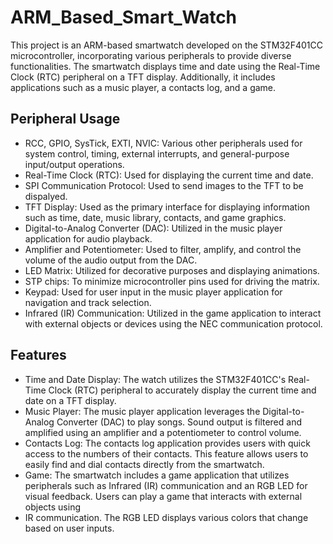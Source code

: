# ARM_Based_Smart_Watch
This project is an ARM-based smartwatch developed on the STM32F401CC microcontroller, incorporating various peripherals to provide diverse functionalities. The smartwatch displays time and date using the Real-Time Clock (RTC) peripheral on a TFT display. Additionally, it includes applications such as a music player, a contacts log, and a game.

## Peripheral Usage
- RCC, GPIO, SysTick, EXTI, NVIC: Various other peripherals used for system control, timing, external interrupts, and general-purpose input/output operations.
- Real-Time Clock (RTC): Used for displaying the current time and date.
- SPI Communication Protocol: Used to send images to the TFT to be dispalyed.
- TFT Display: Used as the primary interface for displaying information such as time, date, music library, contacts, and game graphics.
- Digital-to-Analog Converter (DAC): Utilized in the music player application for audio playback.
- Amplifier and Potentiometer: Used to filter, amplify, and control the volume of the audio output from the DAC.
- LED Matrix: Utilized for decorative purposes and displaying animations.
- STP chips: To minimize microcontroller pins used for driving the matrix.
- Keypad: Used for user input in the music player application for navigation and track selection.
- Infrared (IR) Communication: Utilized in the game application to interact with external objects or devices using the NEC communication protocol.

## Features
- Time and Date Display: The watch utilizes the STM32F401CC's Real-Time Clock (RTC) peripheral to accurately display the current time and date on a TFT display.
- Music Player: The music player application leverages the Digital-to-Analog Converter (DAC) to play songs. Sound output is filtered and amplified using an amplifier and a potentiometer to control volume.
- Contacts Log: The contacts log application provides users with quick access to the numbers of their contacts. This feature allows users to easily find and dial contacts directly from the smartwatch.
- Game: The smartwatch includes a game application that utilizes peripherals such as Infrared (IR) communication and an RGB LED for visual feedback. Users can play a game that interacts with external objects using 
- IR communication. The RGB LED displays various colors that change based on user inputs.
